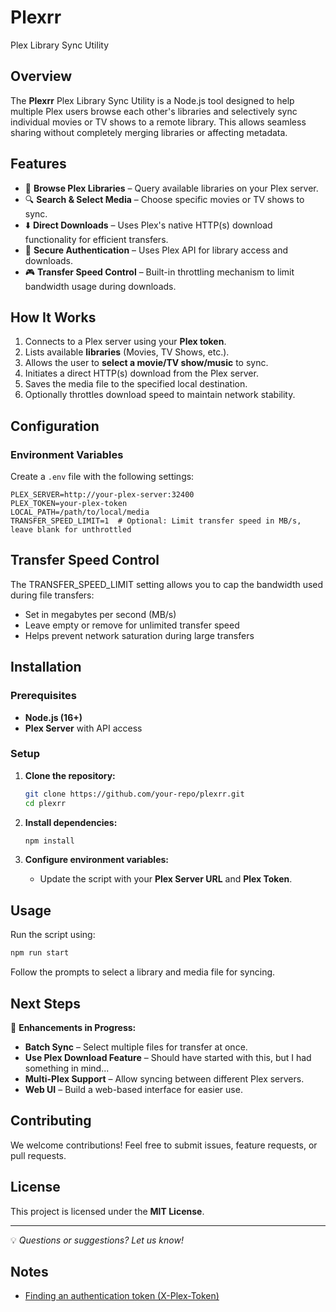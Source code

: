 # Plexrr

Plex Library Sync Utility

## Overview

The **Plexrr** Plex Library Sync Utility is a Node.js tool designed to help multiple Plex users browse each other's libraries and selectively sync individual movies or TV shows to a remote library. This allows seamless sharing without completely merging libraries or affecting metadata.

## Features

- 📂 **Browse Plex Libraries** – Query available libraries on your Plex server.
- 🔍 **Search & Select Media** – Choose specific movies or TV shows to sync.
- ⬇️ **Direct Downloads** – Uses Plex's native HTTP(s) download functionality for efficient transfers.
- 🔐 **Secure Authentication** – Uses Plex API for library access and downloads.
- 🎮 **Transfer Speed Control** – Built-in throttling mechanism to limit bandwidth usage during downloads.

## How It Works

1. Connects to a Plex server using your **Plex token**.
2. Lists available **libraries** (Movies, TV Shows, etc.).
3. Allows the user to **select a movie/TV show/music** to sync.
4. Initiates a direct HTTP(s) download from the Plex server.
5. Saves the media file to the specified local destination.
6. Optionally throttles download speed to maintain network stability.

## Configuration

### Environment Variables

Create a `.env` file with the following settings:

```env
PLEX_SERVER=http://your-plex-server:32400
PLEX_TOKEN=your-plex-token
LOCAL_PATH=/path/to/local/media
TRANSFER_SPEED_LIMIT=1  # Optional: Limit transfer speed in MB/s, leave blank for unthrottled
```

## Transfer Speed Control

The TRANSFER_SPEED_LIMIT setting allows you to cap the bandwidth used during file transfers:

- Set in megabytes per second (MB/s)
- Leave empty or remove for unlimited transfer speed
- Helps prevent network saturation during large transfers

## Installation

### Prerequisites

- **Node.js (16+)**
- **Plex Server** with API access

### Setup

1. **Clone the repository:**

   ```sh
   git clone https://github.com/your-repo/plexrr.git
   cd plexrr
   ```

2. **Install dependencies:**

   ```sh
   npm install
   ```

3. **Configure environment variables:**
   - Update the script with your **Plex Server URL** and **Plex Token**.

## Usage

Run the script using:

```sh
npm run start
```

Follow the prompts to select a library and media file for syncing.

## Next Steps

🚀 **Enhancements in Progress:**

- **Batch Sync** – Select multiple files for transfer at once.
- **Use Plex Download Feature** – Should have started with this, but I had something in mind...
- **Multi-Plex Support** – Allow syncing between different Plex servers.
- **Web UI** – Build a web-based interface for easier use.

## Contributing

We welcome contributions! Feel free to submit issues, feature requests, or pull requests.

## License

This project is licensed under the **MIT License**.

---
💡 _Questions or suggestions? Let us know!_

## Notes

- [Finding an authentication token (X-Plex-Token)](https://support.plex.tv/articles/204059436-finding-an-authentication-token-x-plex-token/)
